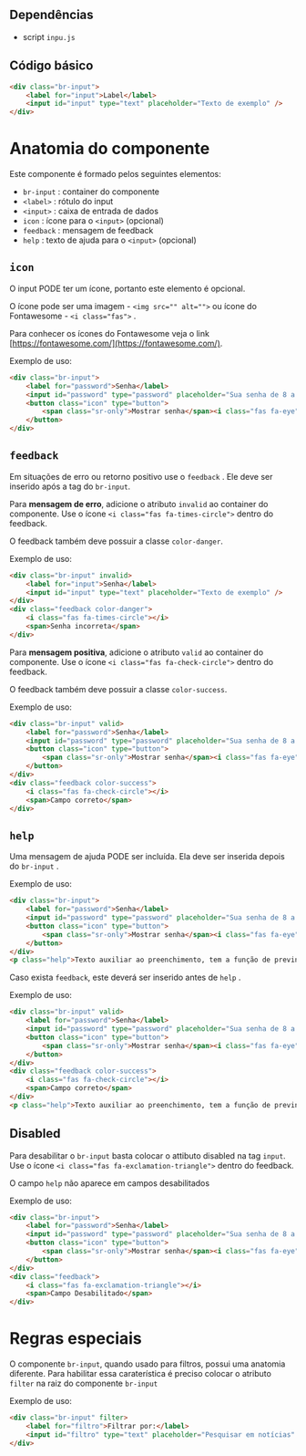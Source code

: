 ## Dependências

-   script `inpu.js`

## Código básico

```html
<div class="br-input">
    <label for="input">Label</label>
    <input id="input" type="text" placeholder="Texto de exemplo" />
</div>
```

# Anatomia do componente

Este componente é formado pelos seguintes elementos:

-   `br-input` : container do componente
-   `<label>` : rótulo do input
-   `<input>` : caixa de entrada de dados
-   `icon` : ícone para o `<input>` (opcional)
-   `feedback` : mensagem de feedback
-   `help` : texto de ajuda para o `<input>` (opcional)

## `icon`

O input PODE ter um ícone, portanto este elemento é opcional.

O ícone pode ser uma imagem - `<img src="" alt="">` ou ícone do Fontawesome - `<i class="fas">` .

Para conhecer os ícones do Fontawesome veja o link [https://fontawesome.com/](https://fontawesome.com/).

Exemplo de uso:

```html
<div class="br-input">
    <label for="password">Senha</label>
    <input id="password" type="password" placeholder="Sua senha de 8 a 11 digitos" />
    <button class="icon" type="button">
        <span class="sr-only">Mostrar senha</span><i class="fas fa-eye"></i>
    </button>
</div>
```

## `feedback`

Em situações de erro ou retorno positivo use o `feedback` . Ele deve ser inserido após a tag do `br-input`.

Para **mensagem de erro**, adicione o atributo `invalid` ao container do componente. Use o ícone `<i class="fas fa-times-circle">` dentro do feedback.

O feedback também deve possuir a classe `color-danger`.

Exemplo de uso:

```html
<div class="br-input" invalid>
    <label for="input">Senha</label>
    <input id="input" type="text" placeholder="Texto de exemplo" />
</div>
<div class="feedback color-danger">
    <i class="fas fa-times-circle"></i>
    <span>Senha incorreta</span>
</div>
```

Para **mensagem positiva**, adicione o atributo `valid` ao container do componente. Use o ícone `<i class="fas fa-check-circle">` dentro do feedback.

O feedback também deve possuir a classe `color-success`.

Exemplo de uso:

```html
<div class="br-input" valid>
    <label for="password">Senha</label>
    <input id="password" type="password" placeholder="Sua senha de 8 a 11 digitos" />
    <button class="icon" type="button">
        <span class="sr-only">Mostrar senha</span><i class="fas fa-eye"></i>
    </button>
</div>
<div class="feedback color-success">
    <i class="fas fa-check-circle"></i>
    <span>Campo correto</span>
</div>
```

## `help`

Uma mensagem de ajuda PODE ser incluída. Ela deve ser inserida depois do `br-input` .

Exemplo de uso:

```html
<div class="br-input">
    <label for="password">Senha</label>
    <input id="password" type="password" placeholder="Sua senha de 8 a 11 digitos" />
    <button class="icon" type="button">
        <span class="sr-only">Mostrar senha</span><i class="fas fa-eye"></i>
    </button>
</div>
<p class="help">Texto auxiliar ao preenchimento, tem a função de previnir erros.</p>
```

Caso exista `feedback`, este deverá ser inserido antes de `help` .

Exemplo de uso:

```html
<div class="br-input" valid>
    <label for="password">Senha</label>
    <input id="password" type="password" placeholder="Sua senha de 8 a 11 digitos" />
    <button class="icon" type="button">
        <span class="sr-only">Mostrar senha</span><i class="fas fa-eye"></i>
    </button>
</div>
<div class="feedback color-success">
    <i class="fas fa-check-circle"></i>
    <span>Campo correto</span>
</div>
<p class="help">Texto auxiliar ao preenchimento, tem a função de previnir erros.</p>
```

## Disabled

Para desabilitar o `br-input` basta colocar o attibuto disabled na tag `input`. Use o ícone `<i class="fas fa-exclamation-triangle">` dentro do feedback.

O campo `help` não aparece em campos desabilitados

Exemplo de uso:

```html
<div class="br-input">
    <label for="password">Senha</label>
    <input id="password" type="password" placeholder="Sua senha de 8 a 11 digitos" disabled />
    <button class="icon" type="button">
        <span class="sr-only">Mostrar senha</span><i class="fas fa-eye"></i>
    </button>
</div>
<div class="feedback">
    <i class="fas fa-exclamation-triangle"></i>
    <span>Campo Desabilitado</span>
</div>
```

# Regras especiais

O componente `br-input`, quando usado para filtros, possui uma anatomia diferente. Para habilitar essa caraterística é preciso colocar o atributo `filter` na raiz do componente `br-input`

Exemplo de uso:

```html
<div class="br-input" filter>
    <label for="filtro">Filtrar por:</label>
    <input id="filtro" type="text" placeholder="Pesquisar em notícias" />
</div>
```

